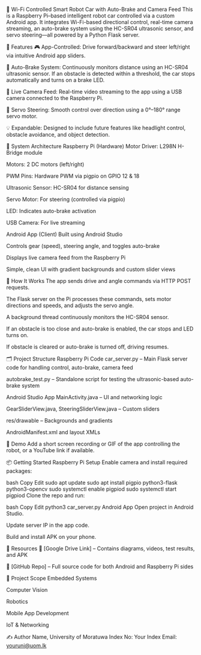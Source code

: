 🚗 Wi-Fi Controlled Smart Robot Car with Auto-Brake and Camera Feed
This is a Raspberry Pi–based intelligent robot car controlled via a custom Android app. It integrates Wi-Fi-based directional control, real-time camera streaming, an auto-brake system using the HC-SR04 ultrasonic sensor, and servo steering—all powered by a Python Flask server.

🔧 Features
🎮 App-Controlled: Drive forward/backward and steer left/right via intuitive Android app sliders.

🧠 Auto-Brake System: Continuously monitors distance using an HC-SR04 ultrasonic sensor. If an obstacle is detected within a threshold, the car stops automatically and turns on a brake LED.

📸 Live Camera Feed: Real-time video streaming to the app using a USB camera connected to the Raspberry Pi.

🔄 Servo Steering: Smooth control over direction using a 0°–180° range servo motor.

💡 Expandable: Designed to include future features like headlight control, obstacle avoidance, and object detection.

🧱 System Architecture
Raspberry Pi (Hardware)
Motor Driver: L298N H-Bridge module

Motors: 2 DC motors (left/right)

PWM Pins: Hardware PWM via pigpio on GPIO 12 & 18

Ultrasonic Sensor: HC-SR04 for distance sensing

Servo Motor: For steering (controlled via pigpio)

LED: Indicates auto-brake activation

USB Camera: For live streaming

Android App (Client)
Built using Android Studio

Controls gear (speed), steering angle, and toggles auto-brake

Displays live camera feed from the Raspberry Pi

Simple, clean UI with gradient backgrounds and custom slider views

🚀 How It Works
The app sends drive and angle commands via HTTP POST requests.

The Flask server on the Pi processes these commands, sets motor directions and speeds, and adjusts the servo angle.

A background thread continuously monitors the HC-SR04 sensor.

If an obstacle is too close and auto-brake is enabled, the car stops and LED turns on.

If obstacle is cleared or auto-brake is turned off, driving resumes.

🗂 Project Structure
Raspberry Pi Code
car_server.py – Main Flask server code for handling control, auto-brake, camera feed

autobrake_test.py – Standalone script for testing the ultrasonic-based auto-brake system

Android Studio App
MainActivity.java – UI and networking logic

GearSliderView.java, SteeringSliderView.java – Custom sliders

res/drawable – Backgrounds and gradients

AndroidManifest.xml and layout XMLs

📸 Demo
Add a short screen recording or GIF of the app controlling the robot, or a YouTube link if available.

📦 Getting Started
Raspberry Pi Setup
Enable camera and install required packages:

bash
Copy
Edit
sudo apt update
sudo apt install pigpio python3-flask python3-opencv
sudo systemctl enable pigpiod
sudo systemctl start pigpiod
Clone the repo and run:

bash
Copy
Edit
python3 car_server.py
Android App
Open project in Android Studio.

Update server IP in the app code.

Build and install APK on your phone.

📁 Resources
📂 [Google Drive Link] – Contains diagrams, videos, test results, and APK

🧠 [GitHub Repo] – Full source code for both Android and Raspberry Pi sides

📌 Project Scope
Embedded Systems

Computer Vision

Robotics

Mobile App Development

IoT & Networking

✍️ Author
Name, University of Moratuwa
Index No: Your Index
Email: youruni@uom.lk


